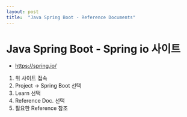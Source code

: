 ```yaml
---
layout: post
title:  "Java Spring Boot - Reference Documents"
---
```


# Java Spring Boot - Spring io 사이트

- https://spring.io/

1. 위 사이트 접속
2. Project -> Spring Boot 선택
3. Learn 선택
4. Reference Doc. 선택
5. 필요한 Reference 참조

